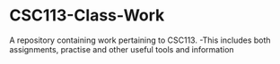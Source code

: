 # CSC113-Class-Work
A repository containing work pertaining to CSC113.
-This includes both assignments, 
practise 
and other useful tools and information
